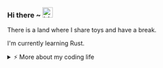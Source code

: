 ### Hi there ~ <img src="https://user-images.githubusercontent.com/1303154/88677602-1635ba80-d120-11ea-84d8-d263ba5fc3c0.gif" width="24px" alt="hi">

There is a land where I share toys and have a break.

I'm currently learning Rust.

<details>
<summary>⚡️ More about my coding life</summary>
<br />

<!--START_SECTION:waka-->
![Code Time](http://img.shields.io/badge/Code%20Time-0%20secs-blue)

![Profile Views](http://img.shields.io/badge/Profile%20Views-0-blue)

**🐱 My GitHub Data** 

> 📦 190.0 kB Used in GitHub's Storage 
 > 
> 🏆 30 Contributions in the Year 2025
 > 
> 🚫 Not Opted to Hire
 > 
> 📜 13 Public Repositories 
 > 
> 🔑 12 Private Repositories 
 > 
**I'm an Early 🐤** 

```text
🌞 Morning                56 commits          █████░░░░░░░░░░░░░░░░░░░░   21.13 % 
🌆 Daytime                116 commits         ███████████░░░░░░░░░░░░░░   43.77 % 
🌃 Evening                63 commits          ██████░░░░░░░░░░░░░░░░░░░   23.77 % 
🌙 Night                  30 commits          ███░░░░░░░░░░░░░░░░░░░░░░   11.32 % 
```
📅 **I'm Most Productive on Friday** 

```text
Monday                   28 commits          ███░░░░░░░░░░░░░░░░░░░░░░   10.57 % 
Tuesday                  54 commits          █████░░░░░░░░░░░░░░░░░░░░   20.38 % 
Wednesday                31 commits          ███░░░░░░░░░░░░░░░░░░░░░░   11.70 % 
Thursday                 32 commits          ███░░░░░░░░░░░░░░░░░░░░░░   12.08 % 
Friday                   66 commits          ██████░░░░░░░░░░░░░░░░░░░   24.91 % 
Saturday                 30 commits          ███░░░░░░░░░░░░░░░░░░░░░░   11.32 % 
Sunday                   24 commits          ██░░░░░░░░░░░░░░░░░░░░░░░   09.06 % 
```


📊 **This Week I Spent My Time On** 

```text
🕑︎ Time Zone: Asia/Shanghai

💬 Programming Languages: 
No Activity Tracked This Week

🔥 Editors: 
No Activity Tracked This Week

🐱‍💻 Projects: 
No Activity Tracked This Week

💻 Operating System: 
No Activity Tracked This Week
```

**I Mostly Code in Python** 

```text
Shell                    2 repos             ██░░░░░░░░░░░░░░░░░░░░░░░   10.00 % 
JavaScript               2 repos             ██░░░░░░░░░░░░░░░░░░░░░░░   10.00 % 
Rust                     2 repos             ██░░░░░░░░░░░░░░░░░░░░░░░   10.00 % 
C#                       1 repo              █░░░░░░░░░░░░░░░░░░░░░░░░   05.00 % 
TypeScript               1 repo              █░░░░░░░░░░░░░░░░░░░░░░░░   05.00 % 
```




 Last Updated on 18/02/2025 18:49:50 UTC
<!--END_SECTION:waka-->

![Top Langs](https://github-readme-stats.vercel.app/api/top-langs/?username=gitduk&layout=compact&hide=css,html)

![gitduk's github stats](https://github-readme-stats.vercel.app/api?username=gitduk&count_private=true&show_icons=true&theme=onedark)
</details>
